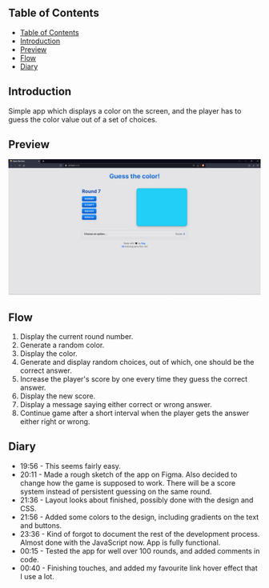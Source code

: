## Table of Contents

- [Table of Contents](#table-of-contents)
- [Introduction](#introduction)
- [Preview](#preview)
- [Flow](#flow)
- [Diary](#diary)

## Introduction

Simple app which displays a color on the screen, and the player has to guess the color value out of a set of choices.

## Preview

![site preview](./assets/site-preview.png)

## Flow

1. Display the current round number.
2. Generate a random color.
3. Display the color.
4. Generate and display random choices, out of which, one should be the correct answer.
5. Increase the player's score by one every time they guess the correct answer.
6. Display the new score.
7. Display a message saying either correct or wrong answer.
8. Continue game after a short interval when the player gets the answer either right or wrong.

## Diary

-   19:56 - This seems fairly easy.
-   20:11 - Made a rough sketch of the app on Figma. Also decided to change how the game is supposed to work. There will be a score system instead of persistent guessing on the same round.
-   21:36 - Layout looks about finished, possibly done with the design and CSS.
-   21:56 - Added some colors to the design, including gradients on the text and buttons.
-   23:36 - Kind of forgot to document the rest of the development process. Almost done with the JavaScript now. App is fully functional.
-   00:15 - Tested the app for well over 100 rounds, and added comments in code.
-   00:40 - Finishing touches, and added my favourite link hover effect that I use a lot.
